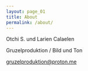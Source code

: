 ```yaml
---
layout: page_01
title: About
permalink: /about/
---
```


Otchi S. und Larien Calaelen 

Gruzelproduktion / Bild und Ton

gruzelproduktion@proton.me

